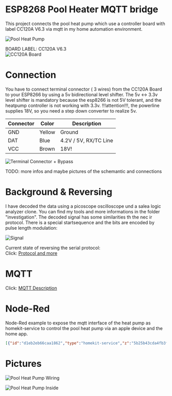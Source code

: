 # ESP8268 Pool Heater MQTT bridge

This project connects the pool heat pump which use a controller board with label CC120A V6.3 via mqtt in my home automation environment.

![Pool Heat Pump](./assets/heatpump2.png)

BOARD LABEL: CC120A V6.3  
![CC120A Board](./assets/board.png)



# Connection

You have to connect terminal connector ( 3 wires) from the CC120A Board to your ESP8266 by using a 5v  bidirectional level shifter. The 5v <-> 3.3v level shifter is mandatory because the esp8266 is not 5V tolerant, and the heatpump controller is not working with 3.3v.
!!!attention!!!, the powerline supplies 18V, so you need a step down converter to realize 5v. 


| Connector | Color | Description |
|-----------|-------|-------------|
|GND        | Yellow| Ground      |
|DAT        | Blue  | 4.2V / 5V, RX/TC Line
|VCC        | Brown | 18V!  |

![Terminal Connector + Bypass](./assets/connector2.png)

TODO: more infos and maybe  pictures of the schemantic and connections


# Background & Reversing
I have decoded the data using a picoscope oscilloscope und a salea logic analyzer clone. You can find my tools and more informations in the folder "investigation". 
The decoded signal has some similarities th the nec ir protocol. There is a special startsequence and the bits are encoded by pulse length modulation:

![Signal](./assets/analyzed.png)

Current state of reversing the serial protocol:  
Click: [Protocol and more](./investigation/protocol.md)


# MQTT
Click: [MQTT Description](./mqtt.md)


# Node-Red
Node-Red example to expose the mqtt interface of the heat pump as homekit-service to control the pool heat pump via an apple device and the home app.

```json
[{"id":"d1eb2eb66caa1862","type":"homekit-service","z":"5b25b43cda4fb3fe","isParent":true,"hostType":"0","bridge":"409001a1.3e7a78","accessoryId":"","parentService":"","name":"Pool","serviceName":"Thermostat","topic":"","filter":false,"manufacturer":"NRCHKB","model":"1.5.0","serialNo":"Default Serial Number","firmwareRev":"1.5.0","hardwareRev":"1.5.0","softwareRev":"1.5.0","cameraConfigVideoProcessor":"ffmpeg","cameraConfigSource":"","cameraConfigStillImageSource":"","cameraConfigMaxStreams":2,"cameraConfigMaxWidth":1280,"cameraConfigMaxHeight":720,"cameraConfigMaxFPS":10,"cameraConfigMaxBitrate":300,"cameraConfigVideoCodec":"libx264","cameraConfigAudioCodec":"libfdk_aac","cameraConfigAudio":false,"cameraConfigPacketSize":1316,"cameraConfigVerticalFlip":false,"cameraConfigHorizontalFlip":false,"cameraConfigMapVideo":"0:0","cameraConfigMapAudio":"0:1","cameraConfigVideoFilter":"scale=1280:720","cameraConfigAdditionalCommandLine":"-tune zerolatency","cameraConfigDebug":false,"cameraConfigSnapshotOutput":"disabled","cameraConfigInterfaceName":"","characteristicProperties":"{\"TargetHeatingCoolingState\":{\"validValues\":[0,1]},\"CurrentHeatingCoolingState\":{\"validValues\":[0,1]}}","waitForSetupMsg":false,"outputs":2,"x":830,"y":720,"wires":[["62263d416c7eba55"],[]]},{"id":"3f112b1122c39ef0","type":"mqtt in","z":"5b25b43cda4fb3fe","name":"","topic":"PoolHeater/get/current","qos":"2","datatype":"auto-detect","broker":"c525d14c5c4c5e1d","nl":false,"rap":true,"rh":0,"inputs":0,"x":400,"y":720,"wires":[["e1daa1e621b44f76","6e198c1249e9a2ab","50487ecedd5a6332","ae311ee3c31a48e4"]]},{"id":"e1daa1e621b44f76","type":"function","z":"5b25b43cda4fb3fe","name":"Übersetze von MQTT","func":"\n/*\nTargetHeatingCoolingState:\n    Off\t0\n    Heat\t1\n    Cool\t2\n    Auto\t3\n\nCurrentHeatingCoolingState:\n    Off\t    0\n    Heat\t1\n    Cool\t2\n\n */\nvar currentHeatingState = 0;\nif (msg.payload.power ){\n    if (msg.payload.mode == 'cool'){\n        currentHeatingState = 2;\n    }else {\n        currentHeatingState = 1;\n    }\n}\n\nvar targetHeatingState = 0;\nif (msg.payload.power) {\n    if (msg.payload.mode == 'cool') {\n        targetHeatingState = 2;\n    }\n    else if (msg.payload.mode = 'auto') {\n        targetHeatingState = 1;\n    } \n    else {\n        targetHeatingState = 1;\n    }\n}\n\nmsg.payload = { \n    CurrentTemperature: msg.payload.temp_in,  \n    TargetTemperature: msg.payload.temp_target, \n    CurrentHeatingCoolingState: currentHeatingState, \n    TargetHeatingCoolingState: targetHeatingState \n}\n\nreturn msg;","outputs":1,"noerr":0,"initialize":"","finalize":"","libs":[],"x":640,"y":720,"wires":[["d1eb2eb66caa1862"]]},{"id":"eee0cc78758b70e5","type":"function","z":"5b25b43cda4fb3fe","name":"Übersetze nach MQTT","func":"//{\"TargetHeatingCoolingState\":0}\n//{\"TargetTemperature\":31}\n\nif (\"TargetHeatingCoolingState\" in msg.payload){\n    return { topic: 'PoolHeater/set/power', payload: msg.payload.TargetHeatingCoolingState!=0?1:0 }\n}\nif (\"TargetTemperature\" in msg.payload) {\n    return { topic: 'PoolHeater/set/target', payload: Math.floor(msg.payload.TargetTemperature) }\n}\n\nreturn;","outputs":1,"noerr":0,"initialize":"","finalize":"","libs":[],"x":1340,"y":720,"wires":[["7eaaa775d2e16d30"]]},{"id":"62263d416c7eba55","type":"switch","z":"5b25b43cda4fb3fe","name":"Filtere nur, wenn durch Nutzer ausgelöst","property":"hap.session","propertyType":"msg","rules":[{"t":"nempty"}],"checkall":"true","repair":false,"outputs":1,"x":1060,"y":720,"wires":[["eee0cc78758b70e5"]]},{"id":"50487ecedd5a6332","type":"debug","z":"5b25b43cda4fb3fe","name":"debug 12","active":true,"tosidebar":true,"console":false,"tostatus":false,"complete":"false","statusVal":"","statusType":"auto","x":840,"y":920,"wires":[]},{"id":"7eaaa775d2e16d30","type":"mqtt out","z":"5b25b43cda4fb3fe","name":"Send To Heat Pump","topic":"","qos":"","retain":"","respTopic":"","contentType":"","userProps":"","correl":"","expiry":"","broker":"c525d14c5c4c5e1d","x":1560,"y":720,"wires":[]},{"id":"6e198c1249e9a2ab","type":"trigger","z":"5b25b43cda4fb3fe","name":"","op1":"","op2":"{\"CurrentHeatingCoolingState\":0,\"TargetHeatingCoolingState\":0}","op1type":"nul","op2type":"json","duration":"120","extend":false,"overrideDelay":false,"units":"s","reset":"","bytopic":"all","topic":"topic","outputs":1,"x":710,"y":520,"wires":[["d1eb2eb66caa1862","996359c66cb78328"]]},{"id":"f27703e8c5e92a0b","type":"function","z":"5b25b43cda4fb3fe","name":"setup time","func":"const secondsSinceEpoch = Math.round(Date.now() / 1000);\nmsg.payload = secondsSinceEpoch;\nmsg.topic = \"PoolHeater/set/timestamp\"\n\nreturn msg;","outputs":1,"noerr":0,"initialize":"","finalize":"","libs":[],"x":1350,"y":860,"wires":[["7eaaa775d2e16d30"]]},{"id":"721fee2013fb8660","type":"inject","z":"5b25b43cda4fb3fe","name":"","props":[{"p":"payload"},{"p":"topic","vt":"str"}],"repeat":"","crontab":"","once":false,"onceDelay":0.1,"topic":"","payload":"","payloadType":"date","x":1160,"y":860,"wires":[["f27703e8c5e92a0b"]]},{"id":"0b836576a82836a0","type":"ui_gauge","z":"5b25b43cda4fb3fe","name":"","group":"30ed43281cf2e5ee","order":8,"width":0,"height":0,"gtype":"gage","title":"Temperatur Pool","label":"C","format":"{{value}}","min":0,"max":"40","colors":["#00b500","#e6e600","#ca3838"],"seg1":"","seg2":"","diff":false,"className":"","x":560,"y":960,"wires":[]},{"id":"b346079202e303c5","type":"ui_gauge","z":"5b25b43cda4fb3fe","name":"","group":"30ed43281cf2e5ee","order":8,"width":0,"height":0,"gtype":"gage","title":"Temperatur Wärmepumpe","label":"C","format":"{{value}}","min":0,"max":"40","colors":["#00b500","#e6e600","#ca3838"],"seg1":"","seg2":"","diff":false,"className":"","x":590,"y":1000,"wires":[]},{"id":"ae311ee3c31a48e4","type":"function","z":"5b25b43cda4fb3fe","name":"function 6","func":"return [\n    { topic: \"temp_in\", payload: msg.payload.temp_in},\n    { topic: \"temp_out\", payload: msg.payload.temp_out},\n    { topic: \"temp_target\", payload: msg.payload.temp_target },\n    { topic: \"power\", payload: msg.payload.power },\n    { topic: \"mode\", payload: msg.payload.mode },\n    { topic: \"wifi_rssi\", payload: msg.payload.wifi_rssi },\n    { topic: \"timestamp\", payload: new Date(1000 *msg.payload.timestamp)} \n]","outputs":7,"noerr":0,"initialize":"","finalize":"","libs":[],"x":320,"y":980,"wires":[["0b836576a82836a0"],["b346079202e303c5"],["221abb1511213622"],[],[],[],["6512ee30ed6f4ad4"]]},{"id":"221abb1511213622","type":"ui_text","z":"5b25b43cda4fb3fe","group":"30ed43281cf2e5ee","order":8,"width":0,"height":0,"name":"","label":"Target","format":"{{msg.payload}}","layout":"row-spread","className":"","x":530,"y":1040,"wires":[]},{"id":"6512ee30ed6f4ad4","type":"ui_text","z":"5b25b43cda4fb3fe","group":"30ed43281cf2e5ee","order":8,"width":0,"height":0,"name":"","label":"Timestamp","format":"{{msg.payload}}","layout":"row-spread","className":"","x":550,"y":1080,"wires":[]},{"id":"409001a1.3e7a78","type":"homekit-bridge","bridgeName":"Demo 1","pinCode":"153-10-538","port":"","allowInsecureRequest":false,"manufacturer":"NRCHKB","model":"Demo","serialNo":"1.1.2","firmwareRev":"","hardwareRev":"","softwareRev":"","customMdnsConfig":false,"mdnsMulticast":true,"mdnsInterface":"","mdnsPort":"","mdnsIp":"","mdnsTtl":"","mdnsLoopback":true,"mdnsReuseAddr":true,"allowMessagePassthrough":true},{"id":"c525d14c5c4c5e1d","type":"mqtt-broker","name":"RybyNas MQTT","broker":"192.168.178.56","port":"1883","clientid":"","autoConnect":true,"usetls":false,"protocolVersion":"4","keepalive":"60","cleansession":true,"birthTopic":"","birthQos":"0","birthPayload":"","birthMsg":{},"closeTopic":"","closeQos":"0","closePayload":"","closeMsg":{},"willTopic":"","willQos":"0","willPayload":"","willMsg":{},"userProps":"","sessionExpiry":""},{"id":"30ed43281cf2e5ee","type":"ui_group","name":"Pool","tab":"4e6c796e2fe774e5","order":1,"disp":true,"width":"6","collapse":false,"className":""},{"id":"4e6c796e2fe774e5","type":"ui_tab","name":"Garten","icon":"dashboard","order":3,"disabled":false,"hidden":false}]
```


# Pictures

![Pool Heat Pump Wiring](./assets/wiring.png)


![Pool Heat Pump Inside](./assets/inside.png)
